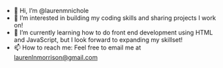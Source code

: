 - 👋 Hi, I’m @laurenmnichole
- 👀 I’m interested in building my coding skills and sharing projects I work on!
- 🌱 I’m currently learning how to do front end development using HTML and JavaScript, but I look forward to expanding my skillset!
- 📫 How to reach me: Feel free to email me at laurenlnmorrison@gmail.com
